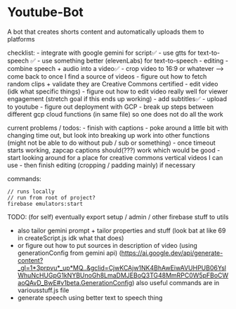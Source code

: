 # Youtube-Bot
A bot that creates shorts content and automatically uploads them to platforms

checklist:
    - integrate with google gemini for script✅
    - use gtts for text-to-speech ✅
    - use something better (elevenLabs) for text-to-speech
    - editing
        - combine speech + audio into a video✅
        - crop video to 16:9 or whatever --> come back to once
            I find a source of videos
        - figure out how to fetch random clips + validate they are Creative Commons certified
        - edit video (idk what specific things)
    - figure out how to edit video really well for viewer engagement (stretch goal if this ends up working)
    - add subtitles✅
    - upload to youtube
    - figure out deployment with GCP
    - break up steps between different gcp cloud functions (in same file) so one does not do all the work

current problems / todos:
    - finish with captions
        - poke around a little bit with changing time out, but
        look into breaking up work into other functions (might not be able to do without pub / sub or something)
        - once timeout starts working, zapcap captions should(???) work which would be good
        - start looking around for a place for creative commons vertical videos I can use
        - then finish editing (cropping / padding mainly) if necessary

commands:

    // runs locally
    // run from root of project?
    firebase emulators:start


TODO: (for self) eventually export setup / admin / other firebase stuff to utils
- also tailor gemini prompt + tailor properties and stuff (look bat at like 69 in createScript.js idk what that does)
- or figure out how to put sources in description of video (using generationConfig from gemini api) (https://ai.google.dev/api/generate-content?_gl=1*3prpvu*_up*MQ..&gclid=CjwKCAjw1NK4BhAwEiwAVUHPUB06YslWhuNcHUGpG1kNYBUnoGh8LmaDMJEBoQ3TG48MmRPC0W5pFBoCWaoQAvD_BwE#v1beta.GenerationConfig)
also useful commands are in variousstuff.js file
- generate speech using better text to speech thing